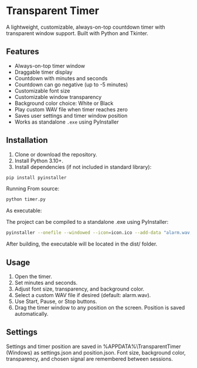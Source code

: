 # Transparent Timer

A lightweight, customizable, always-on-top countdown timer with transparent window support. Built with Python and Tkinter.

## Features

- Always-on-top timer window
- Draggable timer display
- Countdown with minutes and seconds
- Countdown can go negative (up to -5 minutes)
- Customizable font size
- Customizable window transparency
- Background color choice: White or Black
- Play custom WAV file when timer reaches zero
- Saves user settings and timer window position
- Works as standalone `.exe` using PyInstaller

## Installation

1. Clone or download the repository.
2. Install Python 3.10+.
3. Install dependencies (if not included in standard library):

```bash
pip install pyinstaller
```

Running
From source:

```bash
python timer.py
```
As executable:

The project can be compiled to a standalone .exe using PyInstaller:
```bash
pyinstaller --onefile --windowed --icon=icon.ico --add-data "alarm.wav;." timer.py
```
After building, the executable will be located in the dist/ folder.

## Usage

1. Open the timer.
2. Set minutes and seconds.
3. Adjust font size, transparency, and background color.
4. Select a custom WAV file if desired (default: alarm.wav).
5. Use Start, Pause, or Stop buttons.
6. Drag the timer window to any position on the screen. Position is saved automatically.

## Settings
Settings and timer position are saved in %APPDATA%\TransparentTimer (Windows) as settings.json and position.json.
Font size, background color, transparency, and chosen signal are remembered between sessions.